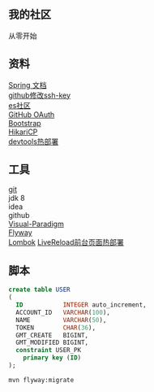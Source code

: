 ## 我的社区
从零开始

## 资料
[Spring 文档](https://spring.io/guides/gs/serving-web-content/)  
[github修改ssh-key](https://github.com/Git-zhoujunjie/community/settings/keys)  
[es社区](https://elasticsearch.cn/)  
[GitHub OAuth](https://developer.github.com/apps/building-oauth-apps/creating-an-oauth-app/)  
[Bootstrap](http://v3.bootcss.com/getting-started)  
[HikariCP](https://docs.spring.io/spring-boot/docs/2.2.0.RC1/reference/htmlsingle/#boot-features-connect-to-production-database)  
[devtools热部署](https://docs.spring.io/spring-boot/docs/2.0.0.RC1/reference/htmlsingle/#using-boot-devtools)  


## 工具
[git](https://git-scm.com/download)  
jdk 8  
idea  
github  
[Visual-Paradigm](https://www.visual-paradigm.com)  
[Flyway](https://flywaydb.org/getstarted/firststeps/maven)  
[Lombok](https://projectlombok.org/)
[LiveReload前台页面热部署](http://livereload.com/extensions/)  

## 脚本
```sql
create table USER
(
  ID           INTEGER auto_increment,
  ACCOUNT_ID   VARCHAR(100),
  NAME         VARCHAR(50),
  TOKEN        CHAR(36),
  GMT_CREATE   BIGINT,
  GMT_MODIFIED BIGINT,
  constraint USER_PK
    primary key (ID)
);
```  
```bash
mvn flyway:migrate
```